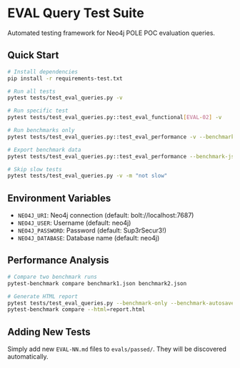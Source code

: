 # EVAL Query Test Suite

Automated testing framework for Neo4j POLE POC evaluation queries.

## Quick Start

```bash
# Install dependencies
pip install -r requirements-test.txt

# Run all tests
pytest tests/test_eval_queries.py -v

# Run specific test
pytest tests/test_eval_queries.py::test_eval_functional[EVAL-02] -v

# Run benchmarks only
pytest tests/test_eval_queries.py::test_eval_performance -v --benchmark-only

# Export benchmark data
pytest tests/test_eval_queries.py::test_eval_performance --benchmark-json=benchmark.json

# Skip slow tests
pytest tests/test_eval_queries.py -v -m "not slow"
```

## Environment Variables

- `NEO4J_URI`: Neo4j connection (default: bolt://localhost:7687)
- `NEO4J_USER`: Username (default: neo4j)
- `NEO4J_PASSWORD`: Password (default: Sup3rSecur3!)
- `NEO4J_DATABASE`: Database name (default: neo4j)

## Performance Analysis

```bash
# Compare two benchmark runs
pytest-benchmark compare benchmark1.json benchmark2.json

# Generate HTML report
pytest tests/test_eval_queries.py --benchmark-only --benchmark-autosave
pytest-benchmark compare --html=report.html
```

## Adding New Tests

Simply add new `EVAL-NN.md` files to `evals/passed/`. They will be discovered automatically.